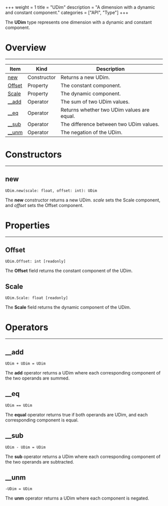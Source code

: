 +++
weight = 1
title = "UDim"
description = "A dimension with a dynamic and constant component."
categories = ["API", "Type"]
+++

The **UDim** type represents one dimension with a dynamic and constant
component.

# Overview

----

<div class="api-list one two">

| Item | Kind | Description |
| --- | --- | --- |
| [new](#new) | Constructor | Returns a new UDim. |
| [Offset](#offset) | Property | The constant component. |
| [Scale](#scale) | Property | The dynamic component. |
| [\_\_add](#__add) | Operator | The sum of two UDim values. |
| [\_\_eq](#__eq) | Operator | Returns whether two UDim values are equal. |
| [\_\_sub](#__sub) | Operator | The difference between two UDim values. |
| [\_\_unm](#__unm) | Operator | The negation of the UDim. |

</div>

# Constructors

----

## new

 `UDim.new(scale: float, offset: int): UDim`

The **new** constructor returns a new UDim. *scale* sets the Scale
component, and *offset* sets the Offset component.

# Properties

----

## Offset

 `UDim.Offset: int [readonly]`

The **Offset** field returns the constant component of the UDim.

## Scale

 `UDim.Scale: float [readonly]`

The **Scale** field returns the dynamic component of the UDim.

# Operators

----

## \_\_add

 `UDim + UDim = UDim`

The **add** operator returns a UDim where each corresponding component of
the two operands are summed.

## \_\_eq

 `UDim == UDim`

The **equal** operator returns true if both operands are UDim, and each
corresponding component is equal.

## \_\_sub

 `UDim - UDim = UDim`

The **sub** operator returns a UDim where each corresponding component of
the two operands are subtracted.

## \_\_unm

 `-UDim = UDim`

The **unm** operator returns a UDim where each component is negated.